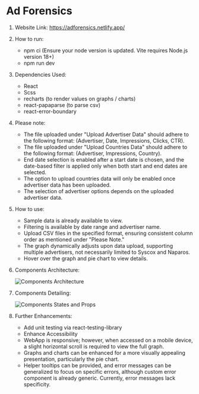 # Ad Forensics
1. Website Link: https://adforensics.netlify.app/

2. How to run:
    - npm ci (Ensure your node version is updated. Vite requires Node.js version 18+)
    - npm run dev

3. Dependencies Used:
    - React
    - Scss
    - recharts (to render values on graphs / charts)
    - react-papaparse (to parse csv)
    - react-error-boundary

4. Please note:
    - The file uploaded under "Upload Advertiser Data" should adhere to the following format: (Advertiser, Date, Impressions, Clicks, CTR).
    - The file uploaded under "Upload Countries Data" should adhere to the following format: (Advertiser, Impressions, Country).
    - End date selection is enabled after a start date is chosen, and the date-based filter is applied only when both start and end dates are selected.
    - The option to upload countries data will only be enabled once advertiser data has been uploaded.
    - The selection of advertiser options depends on the uploaded advertiser data.

5. How to use:
    - Sample data is already available to view.
    - Filtering is available by date range and advertiser name.
    - Upload CSV files in the specified format, ensuring consistent column order as mentioned under "Please Note."
    - The graph dynamically adjusts upon data upload, supporting multiple advertisers, not necessarily limited to Syscox and Naparos.
    - Hover over the graph and pie chart to view details.

6. Components Architecture:

    ![Components Architecture](https://res.cloudinary.com/dspcaiix6/image/upload/v1717940458/AdForensics.drawio_fsxst5.svg)

7. Components Detailing:

   ![Components States and Props](https://res.cloudinary.com/dspcaiix6/image/upload/v1717945767/AdForensics-States-Props.drawio_cxqyxr.svg)


8. Further Enhancements:
    - Add unit testing via react-testing-library
    - Enhance Accessibility
    - WebApp is responsive; however, when accessed on a mobile device, a slight horizontal scroll is required to view the full graph.
    - Graphs and charts can be enhanced for a more visually appealing presentation, particularly the pie chart.
    - Helper tooltips can be provided, and error messages can be generalized to focus on specific errors, although custom error component is already generic. Currently, error messages lack specificity.
